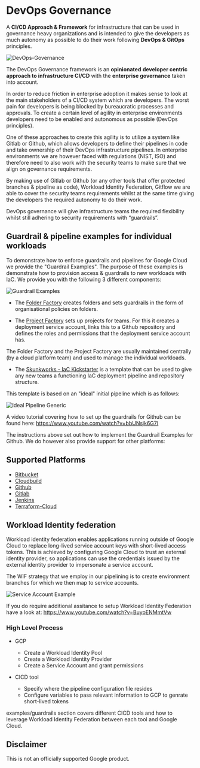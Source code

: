 # DevOps Governance

A **CI/CD Approach & Framework** for infrastructure that can be used in governance heavy organizations and is intended to give the developers as much autonomy as possible to do their work following **DevOps & GitOps** principles.

![DevOps-Governance](https://user-images.githubusercontent.com/94000358/165718961-d794fa0e-7f0e-4b45-87e8-124e95ce692a.png)

The DevOps Governance framework is an **opinionated**  **developer centric approach to infrastructure CI/CD** with the **enterprise governance** taken into account.

In order to reduce friction in enterprise adoption it makes sense to look at the main stakeholders of a CI/CD system which are developers. The worst pain for developers is being blocked by bureaucratic processes and approvals. To create a certain level of agility in enterprise environments developers need to be enabled and autonomous as possible (DevOps principles).

One of these approaches to create this agility is to utilize a system like Gitlab or Github, which allows developers to define their pipelines in code and take ownership of their DevOps infrastructure pipelines. In enterprise environments we are however faced with regulations (NIST, ISO) and therefore need to also work with the security teams to make sure that we align on governance requirements.

By making use of Gitlab or Github (or any other tools that offer protected branches & pipeline as code), Workload Identity Federation, Gitflow we are able to cover the security teams requirements whilst at the same time giving the developers the required autonomy to do their work. 

DevOps governance will give infrastructure teams the required flexibility whilst still adhering to security requirements with “guardrails”.

## Guardrail & pipeline examples for individual workloads

To demonstrate how to enforce guardrails and pipelines for Google Cloud we provide the "Guardrail Examples". The purpose of these examples is demonstrate how to provision access & guardrails to new workloads with IaC. We provide you with the following 3 different components:

![Guardrail Examples](https://user-images.githubusercontent.com/94000358/169811919-e5c36181-c1d2-4339-8103-d86640e9a1f1.png)

-   The [Folder Factory](/examples/guardrails/github/folder-factory) creates folders and sets guardrails in the form of organisational policies on folders.

-   The [Project Factory](/examples/guardrails/github/project-factory) sets up projects for teams. For this it creates a deployment service account, links this to a Github repository and defines the roles and permissions that the deployment service account has. 

The Folder Factory and the Project Factory are usually maintained centrally (by a cloud platform team) and used to manage the individual workloads. 

-   The [Skunkworks - IaC Kickstarter](/examples/guardrails/github/skunkworks) is a template that can be used to give any new teams a functioning IaC deployment pipeline and repository structure.

This template is based on an "ideal" initial pipeline which is as follows:

![Ideal Pipeline Generic](https://user-images.githubusercontent.com/94000358/224195779-1f349578-9054-4db1-a9ac-5aa68505157c.png)

A video tutorial covering how to set up the guardrails for Github can be found here: https://www.youtube.com/watch?v=bbUNsjk6G7I

The instructions above set out how to implement the Guardrail Examples for Github. We do however also provide support for other platforms:

## Supported Platforms

  - [Bitbucket](/examples/guardrails/bitbucket/README.md) 
  - [Cloudbuild](/examples/guardrails/cloudbuild/README.md) 
  - [Github](/examples/guardrails/github/README.md) 
  - [Gitlab](/examples/guardrails/gitlab/README.md) 
  - [Jenkins](/examples/guardrails/jenkins/README.md) 
  - [Terraform-Cloud](/examples/guardrails/terraform-cloud/README.md) 

## Workload Identity federation 
Workload identity federation enables applications running outside of Google Cloud to replace long-lived service account keys with short-lived access tokens. 
This is achieved by configuring Google Cloud to trust an external identity provider, so applications can use the credentials issued by the external identity provider to impersonate a service account. 

The WIF strategy that we employ in our pipelining is to create environment branches for which we then map to service accounts.

![Service Account Example](https://user-images.githubusercontent.com/94000358/224196168-bdab699d-4457-46b0-8e3a-68cfc1e9c3d7.png)

If you do require additional assitance to setup Workload Identity Federation have a look at: https://www.youtube.com/watch?v=BuyoENMmtVw

### High Level Process
* GCP
  - Create a Workload Identity Pool
  - Create a Workload Identity Provider
  - Create a Service Account and grant permissions
 
* CICD tool
  - Specify where the pipeline configuration file resides
  - Configure variables to pass relevant information to GCP to genrate short-lived tokens

examples/guardrails section covers different CICD tools and how to leverage Workload Identity Federation between each tool and Google Cloud. 

## Disclaimer

This is not an officially supported Google product.
